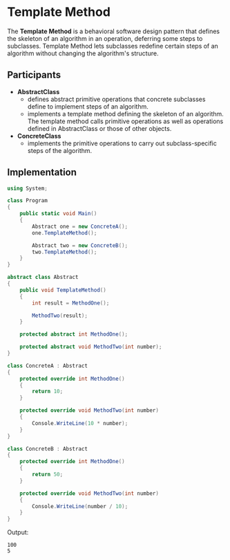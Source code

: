 # Template Method

The **Template Method** is a behavioral software design pattern that defines the skeleton of an algorithm in an operation, deferring some steps to subclasses. Template Method lets subclasses redefine certain steps of an algorithm without changing the algorithm's structure.

## Participants

* **AbstractClass**
  * defines abstract primitive operations that concrete subclasses define to implement steps of an algorithm.
  * implements a template method defining the skeleton of an algorithm. The template method calls primitive operations as well as operations defined in AbstractClass or those of other objects.
* **ConcreteClass**
  * implements the primitive operations to carry out subclass-specific steps of the algorithm.

## Implementation

```csharp
using System;

class Program
{
    public static void Main()
    {
        Abstract one = new ConcreteA();
        one.TemplateMethod();

        Abstract two = new ConcreteB();
        two.TemplateMethod();
    }
}

abstract class Abstract
{
    public void TemplateMethod()
    {
        int result = MethodOne();

        MethodTwo(result);
    }

    protected abstract int MethodOne();

    protected abstract void MethodTwo(int number);
}

class ConcreteA : Abstract
{
    protected override int MethodOne()
    {
        return 10;
    }

    protected override void MethodTwo(int number)
    {
        Console.WriteLine(10 * number);
    }
}

class ConcreteB : Abstract
{
    protected override int MethodOne()
    {
        return 50;
    }

    protected override void MethodTwo(int number)
    {
        Console.WriteLine(number / 10);
    }
}
```

Output:

```output
100
5
```
